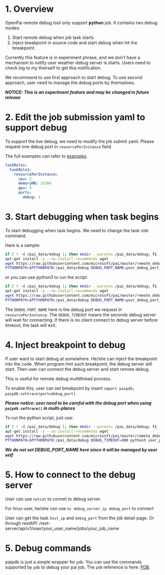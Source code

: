 # 1. Overview

OpenPai remote debug tool only support **python** job. It contains two debug modes:

1. Start remote debug when job task starts
2. Inject breakpoint in source code and start debug when hit the breakpoint.

Currently this feature is in experiment phrase, and we don't have a mechanism to notify user weather debug server is starts. Users need to check log to my theirself to get this notification.

We recommend to use first approach to start debug. To use second approach, user need to manage the debug ports by themselves.

***NOTICE: This is an experiment feature and may be changed in future release***

# 2. Edit the job submission yaml to support debug
To support the live debug, we need to modify the job submit yaml. Please request one debug port in `resourcePerInstance` field.

The full examples can refer to [examples](../examples).
```yaml
taskRoles:
  taskRole1:
    resourcePerInstance:
      cpu: 2
      memoryMB: 16384
      gpu: 4
      ports:
        debug: 1
``` 

# 3. Start debugging when task begins
To start debugging when task begins. We need to change the task role command.

Here is a sample:
```bash
if [ ! -d /pai_data/debug ]; then mkdir --parents /pai_data/debug; fi
apt-get install -y --no-install-recommends wget
wget https://raw.githubusercontent.com/microsoft/pai/master/remote_debug/contrib/debug-tools/openpaipdb/paipdb.py -P /pai_data/debug
PYTHONPATH=$PYTHONPATH:/pai_data/debug DEBUG_PORT_NAME=your_debug_port_name DEBUG_TIMEOUT=600 python -m paipdb user_python_script.py args ...
```
or you can use python3 to run the script:
```bash
if [ ! -d /pai_data/debug ]; then mkdir --parents /pai_data/debug; fi
apt-get install -y --no-install-recommends wget
wget https://raw.githubusercontent.com/microsoft/pai/master/remote_debug/contrib/debug-tools/openpaipdb/paipdb.py -P /pai_data/debug
PYTHONPATH=$PYTHONPATH:/pai_data/debug DEBUG_PORT_NAME=your_debug_port_name DEBUG_TIMEOUT=600 python3 -m paipdb user_python_script.py args ...
```

The `DEBUG_PORT_NAME` here is the debug port we request in `resourcePerInstance`. The `DEBUG_TIMEOUT` means the seconds debug server will wait for connecting. If there is no client connect to debug server before timeout, the task will exit.

# 4. Inject breakpoint to debug
If user want to start debug at somewhere. He/she can inject the breakpoint into the code. When program hint such breakpoint, the debug server will start. Then user can connect the debug server and start remote debug.

This is useful for remote debug multithread process.

To enable this, user can set breakpoint by insert `import paipdb; paipdb.settrace(port=debug_port)`.

***Please notice: user need to be careful with the debug port when using `paipdb.settrace()` in multi-places***

To run the python script, just use:
```bash
if [ ! -d /pai_data/debug ]; then mkdir --parents /pai_data/debug; fi
apt-get install -y --no-install-recommends wget
wget https://raw.githubusercontent.com/microsoft/pai/master/remote_debug/contrib/debug-tools/openpaipdb/paipdb.py -P /pai_data/debug
PYTHONPATH=$PYTHONPATH:/pai_data/debug DEBUG_TIMEOUT=600 python3 user_python_script.py args ...
```

***We do not set DEBUG_PORT_NAME here since it will be managed by user self***

# 5. How to connect to the debug server
User can use `netcat` to connet to debug server.

For linux user, he/she can use `nc debug_server_ip debug_port` to connect

User can get the task `host_ip` and `debug_port` from the job detail page. Or through restAPI: /rest-server/api/v1/user/your_user_name/jobs/your_job_name

# 5. Debug commands
paipdb is just a simple wrapper for `pdb`. You can use the commands supported by `pdb` to debug your pai job. The `pdb` reference is here:
[PDB](https://docs.python.org/3/library/pdb.html).
